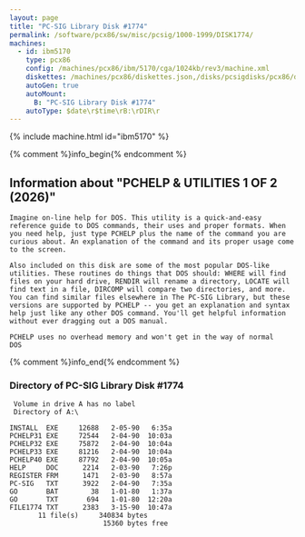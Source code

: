 ```yaml
---
layout: page
title: "PC-SIG Library Disk #1774"
permalink: /software/pcx86/sw/misc/pcsig/1000-1999/DISK1774/
machines:
  - id: ibm5170
    type: pcx86
    config: /machines/pcx86/ibm/5170/cga/1024kb/rev3/machine.xml
    diskettes: /machines/pcx86/diskettes.json,/disks/pcsigdisks/pcx86/diskettes.json
    autoGen: true
    autoMount:
      B: "PC-SIG Library Disk #1774"
    autoType: $date\r$time\rB:\rDIR\r
---
```


{% include machine.html id="ibm5170" %}

{% comment %}info_begin{% endcomment %}

## Information about "PCHELP & UTILITIES  1 OF 2 (2026)"

    Imagine on-line help for DOS. This utility is a quick-and-easy
    reference guide to DOS commands, their uses and proper formats. When
    you need help, just type PCHELP plus the name of the command you are
    curious about. An explanation of the command and its proper usage come
    to the screen.
    
    Also included on this disk are some of the most popular DOS-like
    utilities. These routines do things that DOS should: WHERE will find
    files on your hard drive, RENDIR will rename a directory, LOCATE will
    find text in a file, DIRCOMP will compare two directories, and more.
    You can find similar files elsewhere in The PC-SIG Library, but these
    versions are supported by PCHELP -- you get an explanation and syntax
    help just like any other DOS command. You'll get helpful information
    without ever dragging out a DOS manual.
    
    PCHELP uses no overhead memory and won't get in the way of normal
    DOS
{% comment %}info_end{% endcomment %}


### Directory of PC-SIG Library Disk #1774

     Volume in drive A has no label
     Directory of A:\

    INSTALL  EXE     12688   2-05-90   6:35a
    PCHELP31 EXE     72544   2-04-90  10:03a
    PCHELP32 EXE     75872   2-04-90  10:04a
    PCHELP33 EXE     81216   2-04-90  10:04a
    PCHELP40 EXE     87792   2-04-90  10:05a
    HELP     DOC      2214   2-03-90   7:26p
    REGISTER FRM      1471   2-03-90   8:57a
    PC-SIG   TXT      3922   2-04-90   7:35a
    GO       BAT        38   1-01-80   1:37a
    GO       TXT       694   1-01-80  12:20a
    FILE1774 TXT      2383   3-15-90  10:47a
           11 file(s)     340834 bytes
                           15360 bytes free
